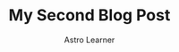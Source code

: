 ---
layout: ../../layouts/MarkdownLayout.astro
title: 'My Second Blog Post'
slug: 'my-second-blog-post'
pubDate: 2023-07-16
description: 'This is the first post of my new Astro blog.'
author: 'Astro Learner'
image: '../../img/view-2.jpg'
alt: 'The full Astro logo.'
tags: ["astro", "blogging", "js"]
---